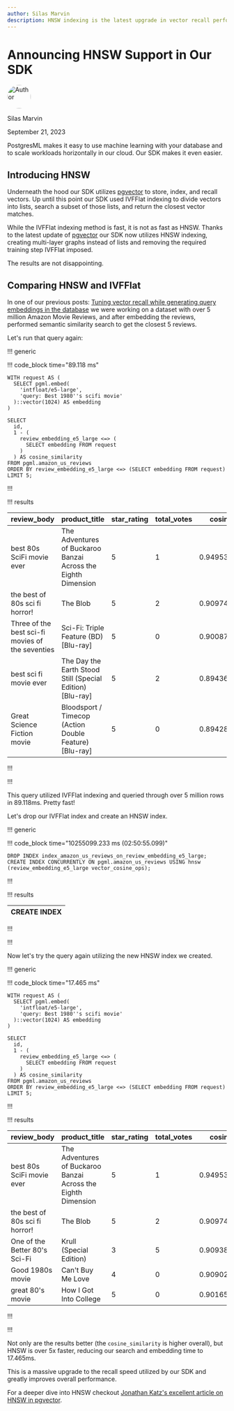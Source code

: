 ```yaml
---
author: Silas Marvin
description: HNSW indexing is the latest upgrade in vector recall performance. In this post we announce our updated SDK that utilizes HNSW indexing to give world class performance in vector search.
---
```


# Announcing HNSW Support in Our SDK

<div class="d-flex align-items-center mb-4">
  <img width="54px" height="54px" src="/dashboard/static/images/team/silas.jpg" style="border-radius: 50%;" alt="Author" />
  <div class="ps-3 d-flex justify-content-center flex-column">
    <p class="m-0">Silas Marvin</p>
    <p class="m-0">September 21, 2023</p>
  </div>
</div>

PostgresML makes it easy to use machine learning with your database and to scale workloads horizontally in our cloud. Our SDK makes it even easier.

## Introducing HNSW

Underneath the hood our SDK utilizes [pgvector](https://github.com/pgvector/pgvector) to store, index, and recall vectors. Up until this point our SDK used IVFFlat indexing to divide vectors into lists, search a subset of those lists, and return the closest vector matches.

While the IVFFlat indexing method is fast, it is not as fast as HNSW. Thanks to the latest update of [pgvector](https://github.com/pgvector/pgvector) our SDK now utilizes HNSW indexing, creating multi-layer graphs instead of lists and removing the required training step IVFFlat imposed.

The results are not disappointing.

## Comparing HNSW and IVFFlat

In one of our previous posts: [Tuning vector recall while generating query embeddings in the database](/blog/tuning-vector-recall-while-generating-query-embeddings-in-the-database) we were working on a dataset with over 5 million Amazon Movie Reviews, and after embedding the reviews, performed semantic similarity search to get the closest 5 reviews.

Let's run that query again:

!!! generic

!!! code_block time="89.118 ms"

```postgresql
WITH request AS (
  SELECT pgml.embed(
    'intfloat/e5-large',
    'query: Best 1980''s scifi movie'
  )::vector(1024) AS embedding
)

SELECT
  id,
  1 - (
    review_embedding_e5_large <=> (
      SELECT embedding FROM request
    )
  ) AS cosine_similarity
FROM pgml.amazon_us_reviews
ORDER BY review_embedding_e5_large <=> (SELECT embedding FROM request)
LIMIT 5;
```

!!!

!!! results

| review_body                                       | product_title                                                 | star_rating   | total_votes | cosine_similarity  
| ------------------------------------------------- | ------------------------------------------------------------- | ------------- | ----------- | ------------------ |
| best 80s SciFi movie ever                         | The Adventures of Buckaroo Banzai Across the Eighth Dimension | 5             | 1           | 0.9495371273162286 |
| the best of 80s sci fi  horror!                   | The Blob                                                      | 5             | 2           | 0.9097434758143605 |
| Three of the best sci-fi  movies of the seventies | Sci-Fi: Triple Feature (BD) [Blu-ray]                         | 5             | 0           | 0.9008723412875651 |
| best sci fi movie ever                            | The Day the Earth Stood Still (Special Edition) [Blu-ray]     | 5             | 2           | 0.8943620968858654 |
| Great Science Fiction movie                       | Bloodsport / Timecop (Action Double Feature) [Blu-ray]        | 5             | 0           | 0.894282454374093  |

!!!

!!!

This query utilized IVFFlat indexing and queried through over 5 million rows in 89.118ms. Pretty fast!

Let's drop our IVFFlat index and create an HNSW index.

!!! generic

!!! code_block time="10255099.233 ms (02:50:55.099)"

```postgresql
DROP INDEX index_amazon_us_reviews_on_review_embedding_e5_large;
CREATE INDEX CONCURRENTLY ON pgml.amazon_us_reviews USING hnsw (review_embedding_e5_large vector_cosine_ops);
```

!!!

!!! results

|CREATE INDEX|
|------------|

!!!

!!!

Now let's try the query again utilizing the new HNSW index we created.

!!! generic

!!! code_block time="17.465 ms"

```postgresql
WITH request AS (
  SELECT pgml.embed(
    'intfloat/e5-large',
    'query: Best 1980''s scifi movie'
  )::vector(1024) AS embedding
)

SELECT
  id,
  1 - (
    review_embedding_e5_large <=> (
      SELECT embedding FROM request
    )
  ) AS cosine_similarity
FROM pgml.amazon_us_reviews
ORDER BY review_embedding_e5_large <=> (SELECT embedding FROM request)
LIMIT 5;
```

!!!

!!! results

| review_body                       | product_title                                                 | star_rating   | total_votes | cosine_similarity  
| --------------------------------- | ------------------------------------------------------------- | ------------- | ----------- | ------------------ |
| best 80s SciFi movie ever         | The Adventures of Buckaroo Banzai Across the Eighth Dimension | 5             | 1           | 0.9495371273162286 |
| the best of 80s sci fi  horror!   | The Blob                                                      | 5             | 2           | 0.9097434758143605 |
| One of the Better 80's Sci-Fi     | Krull (Special Edition)                                       | 3             | 5           | 0.9093884940741694 |
| Good 1980s movie                  | Can't Buy Me Love                                             | 4             | 0           | 0.9090294438721961 |
| great 80's movie                  | How I Got Into College                                        | 5             | 0           | 0.9016508795301296 |

!!!

!!!

Not only are the results better (the `cosine_similarity` is higher overall), but HNSW is over 5x faster, reducing our search and embedding time to 17.465ms.

This is a massive upgrade to the recall speed utilized by our SDK and greatly improves overall performance.

For a deeper dive into HNSW checkout [Jonathan Katz's excellent article on HNSW in pgvector](https://jkatz05.com/post/postgres/pgvector-hnsw-performance/).
